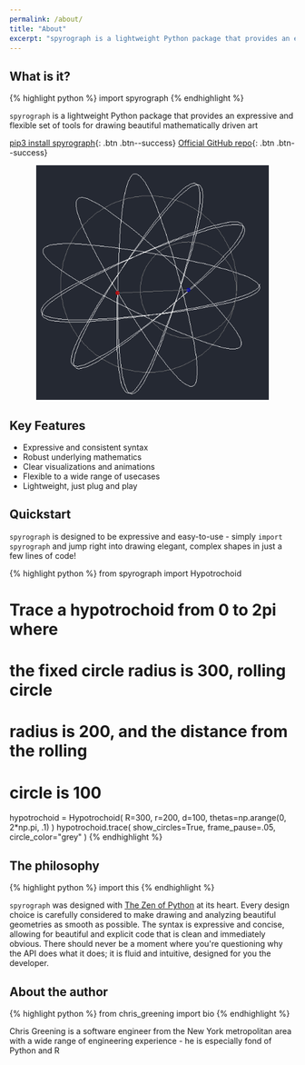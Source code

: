```yaml
---
permalink: /about/
title: "About"
excerpt: "spyrograph is a lightweight Python package that provides an expressive and flexible set of tools for drawing beautiful mathematically driven art"
---
```


## What is it?

{% highlight python %}
import spyrograph
{% endhighlight %}

`spyrograph` is a lightweight Python package that provides an expressive and flexible set of tools for drawing beautiful mathematically driven art

[pip3 install spyrograph](https://pypi.org/project/spyrograph/){: .btn .btn--success}
[Official GitHub repo](https://github.com/chris-greening/spyrograph){: .btn .btn--success}

<p align="center">
  <img src="https://github.com/chris-greening/spyrograph/blob/gh-pages/images/circle_spinning.gif?raw=true" alt="Sample hypotrochoid drawing showing a circle rolling around the interior of another circle drawing a geometric shape" width="410px">
</p>

## Key Features
- Expressive and consistent syntax
- Robust underlying mathematics
- Clear visualizations and animations
- Flexible to a wide range of usecases
- Lightweight, just plug and play

## Quickstart

`spyrograph` is designed to be expressive and easy-to-use - simply `import spyrograph` and jump right into drawing elegant, complex shapes in just a few lines of code!

{% highlight python %}
from spyrograph import Hypotrochoid

# Trace a hypotrochoid from 0 to 2pi where
# the fixed circle radius is 300, rolling circle
# radius is 200, and the distance from the rolling
# circle is 100
hypotrochoid = Hypotrochoid(
    R=300,
    r=200,
    d=100,
    thetas=np.arange(0, 2*np.pi, .1)
)
hypotrochoid.trace(
    show_circles=True,
    frame_pause=.05,
    circle_color="grey"
)
{% endhighlight %}

## The philosophy

{% highlight python %}
import this
{% endhighlight %}

`spyrograph` was designed with [The Zen of Python](https://www.python.org/dev/peps/pep-0020/) at its heart. Every design choice is carefully considered to make drawing and analyzing beautiful geometries as smooth as possible. The syntax is expressive and concise, allowing for beautiful and explicit code that is clean and immediately obvious. There should never be a moment where you're questioning why the API does what it does; it is fluid and intuitive, designed for you the developer.

## About the author

{% highlight python %}
from chris_greening import bio
{% endhighlight %}

Chris Greening is a software engineer from the New York metropolitan area with a wide range of engineering experience - he is especially fond of Python and R
